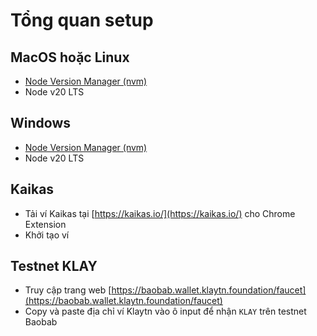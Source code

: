 # Tổng quan setup

## MacOS hoặc Linux
- [Node Version Manager (nvm)](https://remix.ethereum.org/#lang=en&optimize=false&runs=200&evmVersion=null)
- Node v20 LTS

## Windows
- [Node Version Manager (nvm)](https://remix.ethereum.org/#lang=en&optimize=false&runs=200&evmVersion=null)
- Node v20 LTS

## Kaikas
- Tải ví Kaikas tại [https://kaikas.io/](https://kaikas.io/) cho Chrome Extension
- Khởi tạo ví
  
## Testnet KLAY
- Truy cập trang web [https://baobab.wallet.klaytn.foundation/faucet](https://baobab.wallet.klaytn.foundation/faucet)
- Copy và paste địa chỉ ví Klaytn vào ô input để nhận `KLAY` trên testnet Baobab
